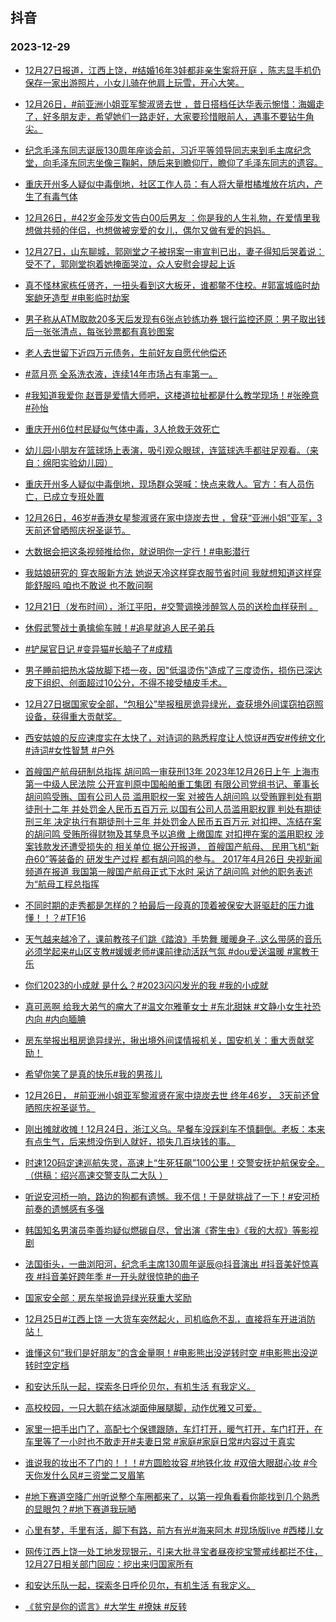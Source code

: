 ## 抖音 
### 2023-12-29

+ [12月27日报道，江西上饶，#结婚16年3娃都非亲生案将开庭 ，陈志显手机仍保存一家出游照片，小女儿骑在他肩上玩雪，开心大笑。](https://www.iesdouyin.com/share/video/7317143721756151091/?region=CN&mid=7317143826437819174&u_code=0&titleType=title&did=MS4wLjABAAAANwkJuWIRFOzg5uCpDRpMj4OX-QryoDgn-yYlXQnRwQQ&iid=MS4wLjABAAAANwkJuWIRFOzg5uCpDRpMj4OX-QryoDgn-yYlXQnRwQQ&with_sec_did=1&from_ssr=1)

+ [12月26日，#前亚洲小姐亚军黎淑贤去世 ，昔日搭档任达华表示惋惜：海媚走了，好多朋友走，希望她们一路走好，大家要珍惜眼前人，遇事不要钻牛角尖。](https://www.iesdouyin.com/share/video/7316926455462563109/?region=CN&mid=6928886985448753153&u_code=0&titleType=title&did=MS4wLjABAAAANwkJuWIRFOzg5uCpDRpMj4OX-QryoDgn-yYlXQnRwQQ&iid=MS4wLjABAAAANwkJuWIRFOzg5uCpDRpMj4OX-QryoDgn-yYlXQnRwQQ&with_sec_did=1&from_ssr=1)

+ [纪念毛泽东同志诞辰130周年座谈会前，习近平等领导同志来到毛主席纪念堂，向毛泽东同志坐像三鞠躬，随后来到瞻仰厅，瞻仰了毛泽东同志的遗容。](https://www.iesdouyin.com/share/video/7316879339625270562/?region=CN&mid=7316879548844575538&u_code=0&titleType=title&did=MS4wLjABAAAANwkJuWIRFOzg5uCpDRpMj4OX-QryoDgn-yYlXQnRwQQ&iid=MS4wLjABAAAANwkJuWIRFOzg5uCpDRpMj4OX-QryoDgn-yYlXQnRwQQ&with_sec_did=1&from_ssr=1)

+ [重庆开州多人疑似中毒倒地，社区工作人员：有人将大量柑橘堆放在坑内，产生了有毒气体](https://www.iesdouyin.com/share/video/7317216763035389234/?region=CN&mid=7317217121665370918&u_code=0&titleType=title&did=MS4wLjABAAAANwkJuWIRFOzg5uCpDRpMj4OX-QryoDgn-yYlXQnRwQQ&iid=MS4wLjABAAAANwkJuWIRFOzg5uCpDRpMj4OX-QryoDgn-yYlXQnRwQQ&with_sec_did=1&from_ssr=1)

+ [12月26日，#42岁金莎发文告白00后男友 ：你是我的人生礼物，在爱情里我想做共频的伴侣，也想做被宠爱的女儿，偶尔又做有爱的妈妈。](https://www.iesdouyin.com/share/video/7317059011742829835/?region=CN&mid=7317059118387317513&u_code=0&titleType=title&did=MS4wLjABAAAANwkJuWIRFOzg5uCpDRpMj4OX-QryoDgn-yYlXQnRwQQ&iid=MS4wLjABAAAANwkJuWIRFOzg5uCpDRpMj4OX-QryoDgn-yYlXQnRwQQ&with_sec_did=1&from_ssr=1)

+ [12月27日，山东聊城，郭刚堂之子被拐案一审宣判已出，妻子得知后哭着说：受不了，郭刚堂抱着她掩面哭泣，众人安慰会提起上诉](https://www.iesdouyin.com/share/video/7317113661544254760/?region=CN&mid=7317113744591440649&u_code=0&titleType=title&did=MS4wLjABAAAANwkJuWIRFOzg5uCpDRpMj4OX-QryoDgn-yYlXQnRwQQ&iid=MS4wLjABAAAANwkJuWIRFOzg5uCpDRpMj4OX-QryoDgn-yYlXQnRwQQ&with_sec_did=1&from_ssr=1)

+ [真不怪林家栋任贤齐，一扭头看到这大板牙，谁都鳖不住校。#郭富城临时劫案龅牙造型  #电影临时劫案](https://www.iesdouyin.com/share/video/7317093592751721743/?region=CN&mid=7093906907349420034&u_code=0&titleType=title&did=MS4wLjABAAAANwkJuWIRFOzg5uCpDRpMj4OX-QryoDgn-yYlXQnRwQQ&iid=MS4wLjABAAAANwkJuWIRFOzg5uCpDRpMj4OX-QryoDgn-yYlXQnRwQQ&with_sec_did=1&from_ssr=1)

+ [男子称从ATM取款20多天后发现有6张点钞练功券 银行监控还原：男子取出钱后一张张清点，每张钞票都有真钞图案](https://www.iesdouyin.com/share/video/7317102711223209242/?region=CN&mid=7317102854265686835&u_code=0&titleType=title&did=MS4wLjABAAAANwkJuWIRFOzg5uCpDRpMj4OX-QryoDgn-yYlXQnRwQQ&iid=MS4wLjABAAAANwkJuWIRFOzg5uCpDRpMj4OX-QryoDgn-yYlXQnRwQQ&with_sec_did=1&from_ssr=1)

+ [老人去世留下近四万元债务，生前好友自愿代他偿还](https://www.iesdouyin.com/share/video/7316930404697509139/?region=CN&mid=7316930479175895835&u_code=0&titleType=title&did=MS4wLjABAAAANwkJuWIRFOzg5uCpDRpMj4OX-QryoDgn-yYlXQnRwQQ&iid=MS4wLjABAAAANwkJuWIRFOzg5uCpDRpMj4OX-QryoDgn-yYlXQnRwQQ&with_sec_did=1&from_ssr=1)

+ [#蓝月亮 全系洗衣液，连续14年市场占有率第一。](https://www.iesdouyin.com/share/video/7314988304301116707/?region=CN&mid=7315023229244738355&u_code=0&titleType=title&did=MS4wLjABAAAANwkJuWIRFOzg5uCpDRpMj4OX-QryoDgn-yYlXQnRwQQ&iid=MS4wLjABAAAANwkJuWIRFOzg5uCpDRpMj4OX-QryoDgn-yYlXQnRwQQ&with_sec_did=1&from_ssr=1)

+ [#我知道我爱你 赵晋是爱情大师吧，这楼道拉扯都是什么教学现场！#张晚意 #孙怡](https://www.iesdouyin.com/share/video/7317104604083178787/?region=CN&mid=7317104874255076134&u_code=0&titleType=title&did=MS4wLjABAAAANwkJuWIRFOzg5uCpDRpMj4OX-QryoDgn-yYlXQnRwQQ&iid=MS4wLjABAAAANwkJuWIRFOzg5uCpDRpMj4OX-QryoDgn-yYlXQnRwQQ&with_sec_did=1&from_ssr=1)

+ [重庆开州6位村民疑似气体中毒，3人抢救无效死亡](https://www.iesdouyin.com/share/video/7317248525530582291/?region=CN&mid=7317248614772886281&u_code=0&titleType=title&did=MS4wLjABAAAANwkJuWIRFOzg5uCpDRpMj4OX-QryoDgn-yYlXQnRwQQ&iid=MS4wLjABAAAANwkJuWIRFOzg5uCpDRpMj4OX-QryoDgn-yYlXQnRwQQ&with_sec_did=1&from_ssr=1)

+ [幼儿园小朋友在篮球场上表演，吸引观众眼球，连篮球选手都驻足观看。（来自：绵阳实验幼儿园）](https://www.iesdouyin.com/share/video/7316904190205349129/?region=CN&mid=7316904378948946726&u_code=0&titleType=title&did=MS4wLjABAAAANwkJuWIRFOzg5uCpDRpMj4OX-QryoDgn-yYlXQnRwQQ&iid=MS4wLjABAAAANwkJuWIRFOzg5uCpDRpMj4OX-QryoDgn-yYlXQnRwQQ&with_sec_did=1&from_ssr=1)

+ [重庆开州多人疑似中毒倒地，现场群众哭喊：快点来救人。官方：有人员伤亡，已成立专班处置](https://www.iesdouyin.com/share/video/7317231298978794804/?region=CN&mid=7317231351697148682&u_code=0&titleType=title&did=MS4wLjABAAAANwkJuWIRFOzg5uCpDRpMj4OX-QryoDgn-yYlXQnRwQQ&iid=MS4wLjABAAAANwkJuWIRFOzg5uCpDRpMj4OX-QryoDgn-yYlXQnRwQQ&with_sec_did=1&from_ssr=1)

+ [12月26日，46岁#香港女星黎淑贤在家中烧炭去世  ，曾获“亚洲小姐”亚军，3天前还曾晒照庆祝圣诞节。](https://www.iesdouyin.com/share/video/7316882509185256755/?region=CN&mid=7179568344725555972&u_code=0&titleType=title&did=MS4wLjABAAAANwkJuWIRFOzg5uCpDRpMj4OX-QryoDgn-yYlXQnRwQQ&iid=MS4wLjABAAAANwkJuWIRFOzg5uCpDRpMj4OX-QryoDgn-yYlXQnRwQQ&with_sec_did=1&from_ssr=1)

+ [大数据会把这条视频推给你，就说明你一定行！#电影潜行](https://www.iesdouyin.com/share/video/7317080945960488255/?region=CN&mid=7317081143596141362&u_code=0&titleType=title&did=MS4wLjABAAAANwkJuWIRFOzg5uCpDRpMj4OX-QryoDgn-yYlXQnRwQQ&iid=MS4wLjABAAAANwkJuWIRFOzg5uCpDRpMj4OX-QryoDgn-yYlXQnRwQQ&with_sec_did=1&from_ssr=1)

+ [我姑娘研究的 穿衣服新方法 她说天冷这样穿衣服节省时间 我就想知道这样穿能舒服吗 咱也不敢说 也不敢问啊](https://www.iesdouyin.com/share/video/7317183696912616715/?region=CN&mid=7317183759000816435&u_code=0&titleType=title&did=MS4wLjABAAAANwkJuWIRFOzg5uCpDRpMj4OX-QryoDgn-yYlXQnRwQQ&iid=MS4wLjABAAAANwkJuWIRFOzg5uCpDRpMj4OX-QryoDgn-yYlXQnRwQQ&with_sec_did=1&from_ssr=1)

+ [12月21日（发布时间），浙江平阳，#交警调换涉醉驾人员的送检血样获刑  。](https://www.iesdouyin.com/share/video/7317214382868565248/?region=CN&mid=233017557262446592&u_code=0&titleType=title&did=MS4wLjABAAAANwkJuWIRFOzg5uCpDRpMj4OX-QryoDgn-yYlXQnRwQQ&iid=MS4wLjABAAAANwkJuWIRFOzg5uCpDRpMj4OX-QryoDgn-yYlXQnRwQQ&with_sec_did=1&from_ssr=1)

+ [休假武警战士勇擒偷车贼！#追星就追人民子弟兵](https://www.iesdouyin.com/share/video/7317079826349837604/?region=CN&mid=7317079963356629810&u_code=0&titleType=title&did=MS4wLjABAAAANwkJuWIRFOzg5uCpDRpMj4OX-QryoDgn-yYlXQnRwQQ&iid=MS4wLjABAAAANwkJuWIRFOzg5uCpDRpMj4OX-QryoDgn-yYlXQnRwQQ&with_sec_did=1&from_ssr=1)

+ [#铲屎官日记 #变异猫#长脑子了#成精](https://www.iesdouyin.com/share/video/7316982057618525480/?region=CN&mid=6844965112961304578&u_code=0&titleType=title&did=MS4wLjABAAAANwkJuWIRFOzg5uCpDRpMj4OX-QryoDgn-yYlXQnRwQQ&iid=MS4wLjABAAAANwkJuWIRFOzg5uCpDRpMj4OX-QryoDgn-yYlXQnRwQQ&with_sec_did=1&from_ssr=1)

+ [男子睡前把热水袋放脚下捂一夜，因"低温烫伤"造成了三度烫伤，损伤已深达皮下组织、创面超过10公分，不得不接受植皮手术。](https://www.iesdouyin.com/share/video/7317182431541415218/?region=CN&mid=7134739606125152258&u_code=0&titleType=title&did=MS4wLjABAAAANwkJuWIRFOzg5uCpDRpMj4OX-QryoDgn-yYlXQnRwQQ&iid=MS4wLjABAAAANwkJuWIRFOzg5uCpDRpMj4OX-QryoDgn-yYlXQnRwQQ&with_sec_did=1&from_ssr=1)

+ [12月27日据国家安全部，“包租公”举报租房诡异绿光，查获境外间谍窃拍窃照设备，获得重大贡献奖。](https://www.iesdouyin.com/share/video/7317077164224974117/?region=CN&mid=6913213186330495752&u_code=0&titleType=title&did=MS4wLjABAAAANwkJuWIRFOzg5uCpDRpMj4OX-QryoDgn-yYlXQnRwQQ&iid=MS4wLjABAAAANwkJuWIRFOzg5uCpDRpMj4OX-QryoDgn-yYlXQnRwQQ&with_sec_did=1&from_ssr=1)

+ [西安姑娘的反应速度实在太快了，对诗词的熟悉程度让人惊讶#西安#传统文化#诗词#女性智慧 #户外](https://www.iesdouyin.com/share/video/7316467728850652428/?region=CN&mid=7316467890340203315&u_code=0&titleType=title&did=MS4wLjABAAAANwkJuWIRFOzg5uCpDRpMj4OX-QryoDgn-yYlXQnRwQQ&iid=MS4wLjABAAAANwkJuWIRFOzg5uCpDRpMj4OX-QryoDgn-yYlXQnRwQQ&with_sec_did=1&from_ssr=1)

+ [首艘国产航母研制总指挥 胡问鸣一审获刑13年 2023年12月26日上午
上海市第一中级人民法院
公开宣判原中国船舶重工集团
有限公司党组书记、董事长
胡问鸣受贿、国有公司人员
滥用职权一案 
对被告人胡问鸣
以受贿罪判处有期徒刑十二年
并处罚金人民币五百万元
以国有公司人员滥用职权罪
判处有期徒刑三年
决定执行有期徒刑十三年
并处罚金人民币五百万元 
对扣押、冻结在案的胡问鸣
受贿所得财物及其孳息予以追缴
上缴国库
对扣押在案的滥用职权
涉案钱款发还遭受损失的
相关单位 
据公开报道，
首艘国产航母、
民用飞机“新舟60”等装备的
研发生产过程
都有胡问鸣的参与。 
2017年4月26日
央视新闻频道在报道
我国第一艘国产航母正式下水时
采访了胡问鸣
对他的职务表述为“航母工程总指挥](https://www.iesdouyin.com/share/video/7316931182350863626/?region=CN&mid=7103500642039367693&u_code=0&titleType=title&did=MS4wLjABAAAANwkJuWIRFOzg5uCpDRpMj4OX-QryoDgn-yYlXQnRwQQ&iid=MS4wLjABAAAANwkJuWIRFOzg5uCpDRpMj4OX-QryoDgn-yYlXQnRwQQ&with_sec_did=1&from_ssr=1)

+ [不同时期的走秀都是怎样的？拍最后一段真的顶着被保安大哥驱赶的压力谁懂！！？#TF16](https://www.iesdouyin.com/share/video/7316492955966098727/?region=CN&mid=7316493110011955995&u_code=0&titleType=title&did=MS4wLjABAAAANwkJuWIRFOzg5uCpDRpMj4OX-QryoDgn-yYlXQnRwQQ&iid=MS4wLjABAAAANwkJuWIRFOzg5uCpDRpMj4OX-QryoDgn-yYlXQnRwQQ&with_sec_did=1&from_ssr=1)

+ [天气越来越冷了，课前教孩子们跳《踏浪》手势舞 暖暖身子..这么带感的音乐 必须学起来#山区支教#媛媛老师#课前律动活跃气氛 #dou爱送温暖 #寓教于乐](https://www.iesdouyin.com/share/video/7317221770010905883/?region=CN&mid=7317221836129946377&u_code=0&titleType=title&did=MS4wLjABAAAANwkJuWIRFOzg5uCpDRpMj4OX-QryoDgn-yYlXQnRwQQ&iid=MS4wLjABAAAANwkJuWIRFOzg5uCpDRpMj4OX-QryoDgn-yYlXQnRwQQ&with_sec_did=1&from_ssr=1)

+ [你们2023的小成就 是什么？#2023闪闪发光的我 #我的小成就](https://www.iesdouyin.com/share/video/7316852961647299903/?region=CN&mid=7316853123858795290&u_code=0&titleType=title&did=MS4wLjABAAAANwkJuWIRFOzg5uCpDRpMj4OX-QryoDgn-yYlXQnRwQQ&iid=MS4wLjABAAAANwkJuWIRFOzg5uCpDRpMj4OX-QryoDgn-yYlXQnRwQQ&with_sec_did=1&from_ssr=1)

+ [真可恶啊 给我大弟气的瘤大了#温文尔雅董女士 #东北甜妹 #文静小女生社恐内向 #内向腼腆](https://www.iesdouyin.com/share/video/7317175420745551140/?region=CN&mid=7317175499990158090&u_code=0&titleType=title&did=MS4wLjABAAAANwkJuWIRFOzg5uCpDRpMj4OX-QryoDgn-yYlXQnRwQQ&iid=MS4wLjABAAAANwkJuWIRFOzg5uCpDRpMj4OX-QryoDgn-yYlXQnRwQQ&with_sec_did=1&from_ssr=1)

+ [房东举报出租房诡异绿光，揪出境外间谍情报机关，国安机关：重大贡献奖励！](https://www.iesdouyin.com/share/video/7317077612554128659/?region=CN&mid=6599908656580561667&u_code=0&titleType=title&did=MS4wLjABAAAANwkJuWIRFOzg5uCpDRpMj4OX-QryoDgn-yYlXQnRwQQ&iid=MS4wLjABAAAANwkJuWIRFOzg5uCpDRpMj4OX-QryoDgn-yYlXQnRwQQ&with_sec_did=1&from_ssr=1)

+ [希望你笑了是真的快乐#我的男孩儿](https://www.iesdouyin.com/share/video/7316541478283595042/?region=CN&mid=7315598643044551436&u_code=0&titleType=title&did=MS4wLjABAAAANwkJuWIRFOzg5uCpDRpMj4OX-QryoDgn-yYlXQnRwQQ&iid=MS4wLjABAAAANwkJuWIRFOzg5uCpDRpMj4OX-QryoDgn-yYlXQnRwQQ&with_sec_did=1&from_ssr=1)

+ [12月26日， #前亚洲小姐亚军黎淑贤在家中烧炭去世 终年46岁， 3天前还曾晒照庆祝圣诞节。](https://www.iesdouyin.com/share/video/7316910000679505171/?region=CN&mid=7168698296448371463&u_code=0&titleType=title&did=MS4wLjABAAAANwkJuWIRFOzg5uCpDRpMj4OX-QryoDgn-yYlXQnRwQQ&iid=MS4wLjABAAAANwkJuWIRFOzg5uCpDRpMj4OX-QryoDgn-yYlXQnRwQQ&with_sec_did=1&from_ssr=1)

+ [刚出摊就收摊！12月24日，浙江义乌。早餐车没踩刹车不慎翻倒。老板：本来有点生气，后来想没伤到人就好，损失几百块钱的事。](https://www.iesdouyin.com/share/video/7316899107086339378/?region=CN&mid=7316899142691818259&u_code=0&titleType=title&did=MS4wLjABAAAANwkJuWIRFOzg5uCpDRpMj4OX-QryoDgn-yYlXQnRwQQ&iid=MS4wLjABAAAANwkJuWIRFOzg5uCpDRpMj4OX-QryoDgn-yYlXQnRwQQ&with_sec_did=1&from_ssr=1)

+ [时速120码定速巡航失灵，高速上“生死狂飙”100公里！交警安抚护航保安全。（供稿：绍兴高速交警支队二大队 ）](https://www.iesdouyin.com/share/video/7317262502931352858/?region=CN&mid=7317262763955342106&u_code=0&titleType=title&did=MS4wLjABAAAANwkJuWIRFOzg5uCpDRpMj4OX-QryoDgn-yYlXQnRwQQ&iid=MS4wLjABAAAANwkJuWIRFOzg5uCpDRpMj4OX-QryoDgn-yYlXQnRwQQ&with_sec_did=1&from_ssr=1)

+ [听说安河桥一响，路边的狗都有遗憾。我不信！于是就挑战了一下！#安河桥前奏的遗憾感有多强](https://www.iesdouyin.com/share/video/7316943510354136374/?region=CN&mid=7316943610782518053&u_code=0&titleType=title&did=MS4wLjABAAAANwkJuWIRFOzg5uCpDRpMj4OX-QryoDgn-yYlXQnRwQQ&iid=MS4wLjABAAAANwkJuWIRFOzg5uCpDRpMj4OX-QryoDgn-yYlXQnRwQQ&with_sec_did=1&from_ssr=1)

+ [韩国知名男演员李善均疑似燃碳自尽，曾出演《寄生虫》《我的大叔》等影视剧](https://www.iesdouyin.com/share/video/7317103736671735074/?region=CN&mid=7197494214668584998&u_code=0&titleType=title&did=MS4wLjABAAAANwkJuWIRFOzg5uCpDRpMj4OX-QryoDgn-yYlXQnRwQQ&iid=MS4wLjABAAAANwkJuWIRFOzg5uCpDRpMj4OX-QryoDgn-yYlXQnRwQQ&with_sec_did=1&from_ssr=1)

+ [法国街头，一曲浏阳河，纪念毛主席130周年诞辰@抖音演出 #抖音美好惊喜夜 #抖音美好跨年季  #一开头就很惊艳的曲子](https://www.iesdouyin.com/share/video/7316833831363939634/?region=CN&mid=7316833917636479753&u_code=0&titleType=title&did=MS4wLjABAAAANwkJuWIRFOzg5uCpDRpMj4OX-QryoDgn-yYlXQnRwQQ&iid=MS4wLjABAAAANwkJuWIRFOzg5uCpDRpMj4OX-QryoDgn-yYlXQnRwQQ&with_sec_did=1&from_ssr=1)

+ [国家安全部：房东举报诡异绿光获重大奖励](https://www.iesdouyin.com/share/video/7317068995494939958/?region=CN&mid=7021511557008214791&u_code=0&titleType=title&did=MS4wLjABAAAANwkJuWIRFOzg5uCpDRpMj4OX-QryoDgn-yYlXQnRwQQ&iid=MS4wLjABAAAANwkJuWIRFOzg5uCpDRpMj4OX-QryoDgn-yYlXQnRwQQ&with_sec_did=1&from_ssr=1)

+ [12月25日#江西上饶 一大货车突然起火，司机临危不乱，直接将车开进消防站！](https://www.iesdouyin.com/share/video/7316834587978550566/?region=CN&mid=7316834758409980710&u_code=0&titleType=title&did=MS4wLjABAAAANwkJuWIRFOzg5uCpDRpMj4OX-QryoDgn-yYlXQnRwQQ&iid=MS4wLjABAAAANwkJuWIRFOzg5uCpDRpMj4OX-QryoDgn-yYlXQnRwQQ&with_sec_did=1&from_ssr=1)

+ [谁懂这句“我们是好朋友”的含金量啊！#电影熊出没逆转时空 #电影熊出没逆转时空定档](https://www.iesdouyin.com/share/video/7317132491305831718/?region=CN&mid=7317132636156382002&u_code=0&titleType=title&did=MS4wLjABAAAANwkJuWIRFOzg5uCpDRpMj4OX-QryoDgn-yYlXQnRwQQ&iid=MS4wLjABAAAANwkJuWIRFOzg5uCpDRpMj4OX-QryoDgn-yYlXQnRwQQ&with_sec_did=1&from_ssr=1)

+ [和安达乐队一起，探索冬日呼伦贝尔，有机生活 有我定义。](https://www.iesdouyin.com/share/video/7316527290756664585/?region=CN&mid=7316569633608125222&u_code=0&titleType=title&did=MS4wLjABAAAANwkJuWIRFOzg5uCpDRpMj4OX-QryoDgn-yYlXQnRwQQ&iid=MS4wLjABAAAANwkJuWIRFOzg5uCpDRpMj4OX-QryoDgn-yYlXQnRwQQ&with_sec_did=1&from_ssr=1)

+ [高校校园，一只大鹅在结冰湖面伸展腿脚，动作优雅又可爱。](https://www.iesdouyin.com/share/video/7317110231614360871/?region=CN&mid=7317110318172424969&u_code=0&titleType=title&did=MS4wLjABAAAANwkJuWIRFOzg5uCpDRpMj4OX-QryoDgn-yYlXQnRwQQ&iid=MS4wLjABAAAANwkJuWIRFOzg5uCpDRpMj4OX-QryoDgn-yYlXQnRwQQ&with_sec_did=1&from_ssr=1)

+ [家里一把手出门了，高配七个保镖跟随，车灯打开，暖气打开，车门打开，在车里等了一小时也不敢走开#夫妻日常 #家庭#家庭日常#内容过于真实](https://www.iesdouyin.com/share/video/7316837509571300643/?region=CN&mid=7316837571995323145&u_code=0&titleType=title&did=MS4wLjABAAAANwkJuWIRFOzg5uCpDRpMj4OX-QryoDgn-yYlXQnRwQQ&iid=MS4wLjABAAAANwkJuWIRFOzg5uCpDRpMj4OX-QryoDgn-yYlXQnRwQQ&with_sec_did=1&from_ssr=1)

+ [谁说我的妆出不了门的！！！#方圆脸妆容 #地铁化妆 #双倍大眼甜心妆 #今天你发什么风#三资堂二叉眉笔](https://www.iesdouyin.com/share/video/7316090901753793803/?region=CN&mid=7314973115589626675&u_code=0&titleType=title&did=MS4wLjABAAAANwkJuWIRFOzg5uCpDRpMj4OX-QryoDgn-yYlXQnRwQQ&iid=MS4wLjABAAAANwkJuWIRFOzg5uCpDRpMj4OX-QryoDgn-yYlXQnRwQQ&with_sec_did=1&from_ssr=1)

+ [#地下赛道空降广州听说整个车圈都来了，以第一视角看看你能找到几个熟悉的显眼包？#地下赛道我玩嗮](https://www.iesdouyin.com/share/video/7316776408406134053/?region=CN&mid=7316776464911829799&u_code=0&titleType=title&did=MS4wLjABAAAANwkJuWIRFOzg5uCpDRpMj4OX-QryoDgn-yYlXQnRwQQ&iid=MS4wLjABAAAANwkJuWIRFOzg5uCpDRpMj4OX-QryoDgn-yYlXQnRwQQ&with_sec_did=1&from_ssr=1)

+ [心里有梦，手里有活，脚下有路，前方有光#海来阿木 #现场版live #西楼儿女](https://www.iesdouyin.com/share/video/7317202560090213647/?region=CN&mid=7317202630009244454&u_code=0&titleType=title&did=MS4wLjABAAAANwkJuWIRFOzg5uCpDRpMj4OX-QryoDgn-yYlXQnRwQQ&iid=MS4wLjABAAAANwkJuWIRFOzg5uCpDRpMj4OX-QryoDgn-yYlXQnRwQQ&with_sec_did=1&from_ssr=1)

+ [网传江西上饶一处工地发现银元，引来大批寻宝者昼夜挖宝警戒线都拦不住，12月27日相关部门回应：挖出来归国家所有](https://www.iesdouyin.com/share/video/7317100892732411170/?region=CN&mid=7317101036785863450&u_code=0&titleType=title&did=MS4wLjABAAAANwkJuWIRFOzg5uCpDRpMj4OX-QryoDgn-yYlXQnRwQQ&iid=MS4wLjABAAAANwkJuWIRFOzg5uCpDRpMj4OX-QryoDgn-yYlXQnRwQQ&with_sec_did=1&from_ssr=1)

+ [和安达乐队一起，探索冬日呼伦贝尔，有机生活 有我定义。](https://www.iesdouyin.com/share/video/7316527288806362378/?region=CN&mid=7316570818878720805&u_code=0&titleType=title&did=MS4wLjABAAAANwkJuWIRFOzg5uCpDRpMj4OX-QryoDgn-yYlXQnRwQQ&iid=MS4wLjABAAAANwkJuWIRFOzg5uCpDRpMj4OX-QryoDgn-yYlXQnRwQQ&with_sec_did=1&from_ssr=1)

+ [《贫穷是你的谎言》#大学生 #撩妹 #反转](https://www.iesdouyin.com/share/video/7317223179817176360/?region=CN&mid=7317223252949043977&u_code=0&titleType=title&did=MS4wLjABAAAANwkJuWIRFOzg5uCpDRpMj4OX-QryoDgn-yYlXQnRwQQ&iid=MS4wLjABAAAANwkJuWIRFOzg5uCpDRpMj4OX-QryoDgn-yYlXQnRwQQ&with_sec_did=1&from_ssr=1)

